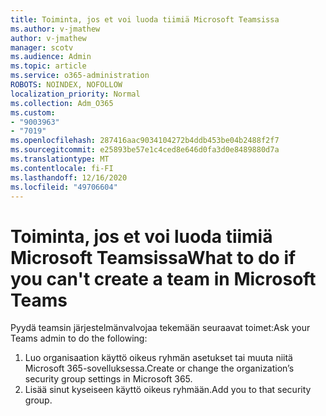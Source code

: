 ```yaml
---
title: Toiminta, jos et voi luoda tiimiä Microsoft Teamsissa
ms.author: v-jmathew
author: v-jmathew
manager: scotv
ms.audience: Admin
ms.topic: article
ms.service: o365-administration
ROBOTS: NOINDEX, NOFOLLOW
localization_priority: Normal
ms.collection: Adm_O365
ms.custom:
- "9003963"
- "7019"
ms.openlocfilehash: 287416aac9034104272b4ddb453be04b2488f2f7
ms.sourcegitcommit: e25893be57e1c4ced8e646d0fa3d0e8489880d7a
ms.translationtype: MT
ms.contentlocale: fi-FI
ms.lasthandoff: 12/16/2020
ms.locfileid: "49706604"
---
```

# <a name="what-to-do-if-you-cant-create-a-team-in-microsoft-teams"></a><span data-ttu-id="68382-102">Toiminta, jos et voi luoda tiimiä Microsoft Teamsissa</span><span class="sxs-lookup"><span data-stu-id="68382-102">What to do if you can't create a team in Microsoft Teams</span></span>

<span data-ttu-id="68382-103">Pyydä teamsin järjestelmänvalvojaa tekemään seuraavat toimet:</span><span class="sxs-lookup"><span data-stu-id="68382-103">Ask your Teams admin to do the following:</span></span>

1. <span data-ttu-id="68382-104">Luo organisaation käyttö oikeus ryhmän asetukset tai muuta niitä Microsoft 365-sovelluksessa.</span><span class="sxs-lookup"><span data-stu-id="68382-104">Create or change the organization’s security group settings in Microsoft 365.</span></span>
2. <span data-ttu-id="68382-105">Lisää sinut kyseiseen käyttö oikeus ryhmään.</span><span class="sxs-lookup"><span data-stu-id="68382-105">Add you to that security group.</span></span>
